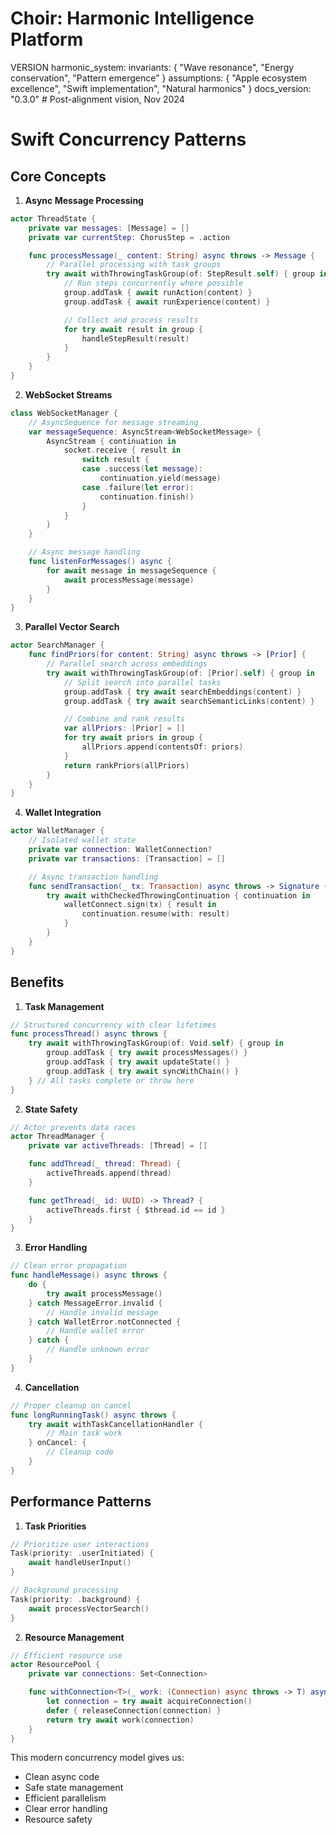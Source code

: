 # Choir: Harmonic Intelligence Platform

VERSION harmonic_system:
invariants: {
"Wave resonance",
"Energy conservation",
"Pattern emergence"
}
assumptions: {
"Apple ecosystem excellence",
"Swift implementation",
"Natural harmonics"
}
docs_version: "0.3.0"  # Post-alignment vision, Nov 2024
# Swift Concurrency Patterns

## Core Concepts

1. **Async Message Processing**

```swift
actor ThreadState {
    private var messages: [Message] = []
    private var currentStep: ChorusStep = .action

    func processMessage(_ content: String) async throws -> Message {
        // Parallel processing with task groups
        try await withThrowingTaskGroup(of: StepResult.self) { group in
            // Run steps concurrently where possible
            group.addTask { await runAction(content) }
            group.addTask { await runExperience(content) }

            // Collect and process results
            for try await result in group {
                handleStepResult(result)
            }
        }
    }
}
```

2. **WebSocket Streams**

```swift
class WebSocketManager {
    // AsyncSequence for message streaming
    var messageSequence: AsyncStream<WebSocketMessage> {
        AsyncStream { continuation in
            socket.receive { result in
                switch result {
                case .success(let message):
                    continuation.yield(message)
                case .failure(let error):
                    continuation.finish()
                }
            }
        }
    }

    // Async message handling
    func listenForMessages() async {
        for await message in messageSequence {
            await processMessage(message)
        }
    }
}
```

3. **Parallel Vector Search**

```swift
actor SearchManager {
    func findPriors(for content: String) async throws -> [Prior] {
        // Parallel search across embeddings
        try await withThrowingTaskGroup(of: [Prior].self) { group in
            // Split search into parallel tasks
            group.addTask { try await searchEmbeddings(content) }
            group.addTask { try await searchSemanticLinks(content) }

            // Combine and rank results
            var allPriors: [Prior] = []
            for try await priors in group {
                allPriors.append(contentsOf: priors)
            }
            return rankPriors(allPriors)
        }
    }
}
```

4. **Wallet Integration**

```swift
actor WalletManager {
    // Isolated wallet state
    private var connection: WalletConnection?
    private var transactions: [Transaction] = []

    // Async transaction handling
    func sendTransaction(_ tx: Transaction) async throws -> Signature {
        try await withCheckedThrowingContinuation { continuation in
            walletConnect.sign(tx) { result in
                continuation.resume(with: result)
            }
        }
    }
}
```

## Benefits

1. **Task Management**

```swift
// Structured concurrency with clear lifetimes
func processThread() async throws {
    try await withThrowingTaskGroup(of: Void.self) { group in
        group.addTask { try await processMessages() }
        group.addTask { try await updateState() }
        group.addTask { try await syncWithChain() }
    } // All tasks complete or throw here
}
```

2. **State Safety**

```swift
// Actor prevents data races
actor ThreadManager {
    private var activeThreads: [Thread] = []

    func addThread(_ thread: Thread) {
        activeThreads.append(thread)
    }

    func getThread(_ id: UUID) -> Thread? {
        activeThreads.first { $thread.id == id }
    }
}
```

3. **Error Handling**

```swift
// Clean error propagation
func handleMessage() async throws {
    do {
        try await processMessage()
    } catch MessageError.invalid {
        // Handle invalid message
    } catch WalletError.notConnected {
        // Handle wallet error
    } catch {
        // Handle unknown error
    }
}
```

4. **Cancellation**

```swift
// Proper cleanup on cancel
func longRunningTask() async throws {
    try await withTaskCancellationHandler {
        // Main task work
    } onCancel: {
        // Cleanup code
    }
}
```

## Performance Patterns

1. **Task Priorities**

```swift
// Prioritize user interactions
Task(priority: .userInitiated) {
    await handleUserInput()
}

// Background processing
Task(priority: .background) {
    await processVectorSearch()
}
```

2. **Resource Management**

```swift
// Efficient resource use
actor ResourcePool {
    private var connections: Set<Connection>

    func withConnection<T>(_ work: (Connection) async throws -> T) async throws -> T {
        let connection = try await acquireConnection()
        defer { releaseConnection(connection) }
        return try await work(connection)
    }
}
```

This modern concurrency model gives us:

- Clean async code
- Safe state management
- Efficient parallelism
- Clear error handling
- Resource safety
